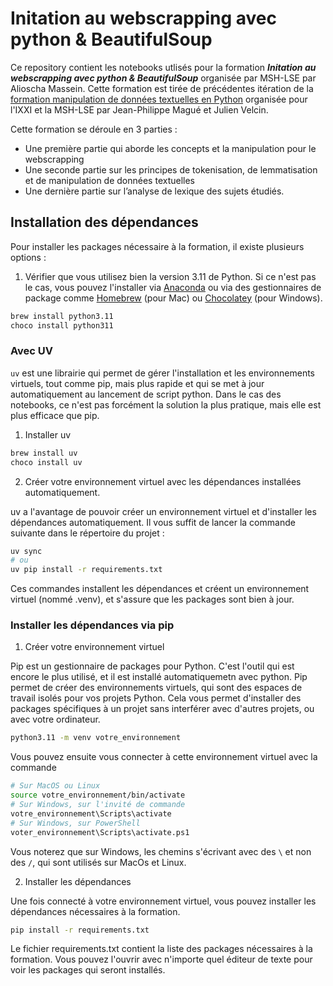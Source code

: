 # Initation au webscrapping avec python & BeautifulSoup

Ce repository contient les notebooks utlisés pour la formation ***Initation au webscrapping avec python & BeautifulSoup*** organisée par MSH-LSE par Alioscha Massein.
Cette formation est tirée de précédentes itération de la [formation manipulation de données textuelles en Python](https://www.ixxi.fr/agenda/evenements/formation-a-la-manipulation-de-donnees-textuelles-en-python-2023) organisée pour l'IXXI et la MSH-LSE par Jean-Philippe Magué et Julien Velcin.

Cette formation se déroule en 3 parties :

* Une première partie qui aborde les concepts et la manipulation pour le webscrapping
* Une seconde partie sur les principes de tokenisation, de lemmatisation et de manipulation de données textuelles
* Une dernière partie sur l’analyse de lexique des sujets étudiés. 

## Installation des dépendances

Pour installer les packages nécessaire à la formation, il existe plusieurs options : 

1. Vérifier que vous utilisez bien la version 3.11 de Python. Si ce n'est pas le cas, vous pouvez l'installer via [Anaconda](https://www.anaconda.com/products/distribution#download-section) ou via des gestionnaires de package comme [Homebrew](https://brew.sh/) (pour Mac) ou [Chocolatey](https://chocolatey.org/) (pour Windows).

```bash
brew install python3.11
choco install python311
```

### Avec UV

`uv` est une librairie qui permet de gérer l'installation et les environnements virtuels, tout comme pip, mais plus rapide et qui se met à jour automatiquement au lancement de script python. Dans le cas des notebooks, ce n'est pas forcément la solution la plus pratique, mais elle est plus efficace que pip. 

1. Installer uv

```bash
brew install uv
choco install uv
```

2. Créer votre environnement virtuel avec les dépendances installées automatiquement.

uv a l'avantage de pouvoir créer un environnement virtuel et d'installer les dépendances automatiquement. Il vous suffit de lancer la commande suivante dans le répertoire du projet :
```bash
uv sync
# ou
uv pip install -r requirements.txt
```
Ces commandes installent les dépendances et créent un environnement virtuel (nommé .venv), et s'assure que les packages sont bien à jour. 

### Installer les dépendances via pip
1. Créer votre environnement virtuel

Pip est un gestionnaire de packages pour Python. C'est l'outil qui est encore le plus utilisé, et il est installé automatiquemetn avec python. Pip permet de créer des environnements virtuels, qui sont des espaces de travail isolés pour vos projets Python. Cela vous permet d'installer des packages spécifiques à un projet sans interférer avec d'autres projets, ou avec votre ordinateur.

```bash
python3.11 -m venv votre_environnement 
```

Vous pouvez ensuite vous connecter à cette environnement virtuel avec la commande
```bash
# Sur MacOS ou Linux
source votre_environnement/bin/activate
# Sur Windows, sur l'invité de commande
votre_environnement\Scripts\activate
# Sur Windows, sur PowerShell
voter_environnement\Scripts\activate.ps1
```

Vous noterez que sur Windows, les chemins s'écrivant avec des `\` et non des `/`, qui sont utilisés sur MacOs et Linux.

2. Installer les dépendances

Une fois connecté à votre environnement virtuel, vous pouvez installer les dépendances nécessaires à la formation.

```bash
pip install -r requirements.txt
```

Le fichier requirements.txt contient la liste des packages nécessaires à la formation. Vous pouvez l'ouvrir avec n'importe quel éditeur de texte pour voir les packages qui seront installés.